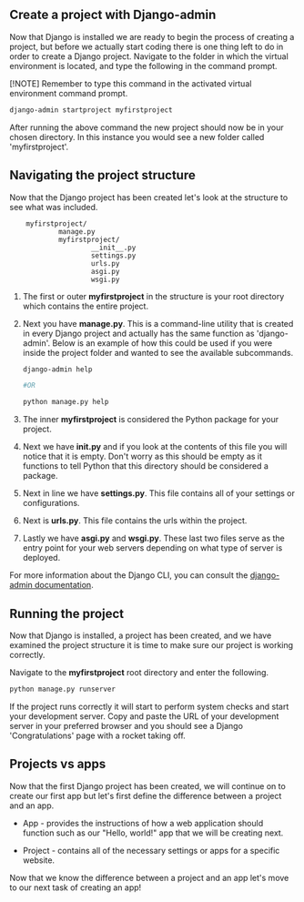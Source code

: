 [1]: https://docs.djangoproject.com/en/3.1/ref/django-admin/ "Command-line Utility"

## Create a project with Django-admin

Now that Django is installed we are ready to begin the process of creating a project, but before we actually start coding there is one thing left to do in order to create a Django project. Navigate to the folder in which the virtual environment is located, and type the following in the command prompt.

[!NOTE] 
Remember to type this command in the activated virtual environment command prompt.

```bash
django-admin startproject myfirstproject
```

After running the above command the new project should now be in your chosen directory. In this instance you would see a new folder called 'myfirstproject'.

## Navigating the project structure

Now that the Django project has been created let's look at the structure to see what was included.

```text
    myfirstproject/
            manage.py
            myfirstproject/
                    __init__.py
                    settings.py
                    urls.py
                    asgi.py
                    wsgi.py
```

1. The first or outer **myfirstproject** in the structure is your root directory which contains the entire project.
2. Next you have **manage.py**. This is a command-line utility that is created in every Django project and actually has the same function as 'django-admin'. Below is an example of how this could be used if you were inside the project folder and wanted to see the available subcommands. 

    ```bash   
    django-admin help
   
    #OR

    python manage.py help
    ``` 

3. The inner **myfirstproject** is considered the Python package for your project.
4. Next we have **init.py** and if you look at the contents of this file you will notice that it is empty. Don't worry as this should be empty as it functions to tell Python that this directory should be considered a package.
5. Next in line we have **settings.py**. This file contains all of your settings or configurations.
6. Next is **urls.py**. This file contains the urls within the project.
7. Lastly we have **asgi.py** and **wsgi.py**. These last two files serve as the entry point for your web servers depending on what type of server is deployed.

For more information about the Django CLI, you can consult the [django-admin documentation][1].

## Running the project

Now that Django is installed, a project has been created, and we have examined the project structure it is time to make sure our project is working correctly.

Navigate to the **myfirstproject** root directory and enter the following.

```bash      
python manage.py runserver
```

If the project runs correctly it will start to perform system checks and start your development server. Copy and paste the URL of your development server in your preferred browser and you should see a Django 'Congratulations' page with a rocket taking off.

## Projects vs apps

Now that the first Django project has been created, we will continue on to create our first app but let's first define the difference between a project and an app. 
- App - provides the instructions of how a web application should function such as our "Hello, world!" app that we will be creating next.

- Project - contains all of the necessary settings or apps for a specific website.
        
Now that we know the difference between a project and an app let's move to our next task of creating an app!